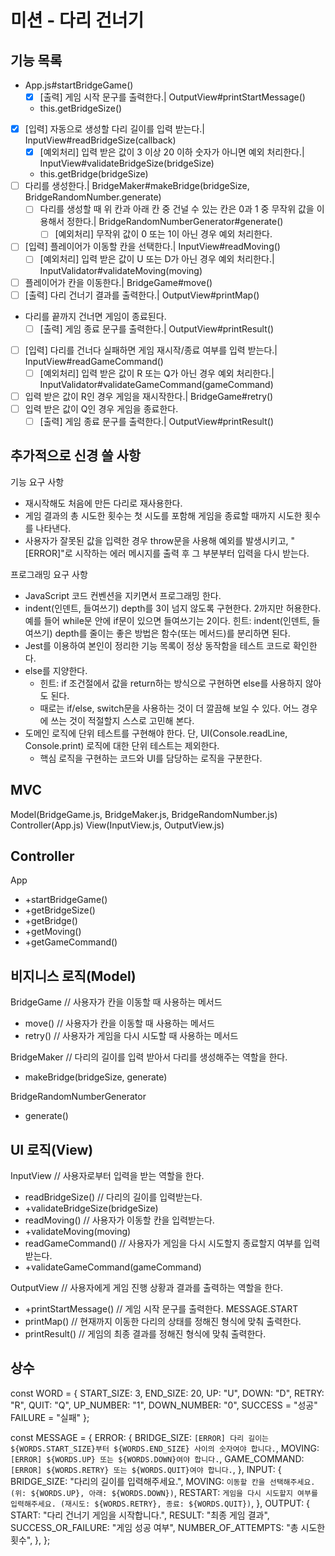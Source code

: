 # 미션 - 다리 건너기

## 기능 목록

- App.js#startBridgeGame()
  - [x] [출력] 게임 시작 문구를 출력한다.| OutputView#printStartMessage()
  - this.getBridgeSize()
- [x] [입력] 자동으로 생성할 다리 길이를 입력 받는다.| InputView#readBridgeSize(callback)
  - [x] [예외처리] 입력 받은 값이 3 이상 20 이하 숫자가 아니면 예외 처리한다.| InputView#validateBridgeSize(bridgeSize)
  - this.getBridge(bridgeSize)
- [ ] 다리를 생성한다.| BridgeMaker#makeBridge(bridgeSize, BridgeRandomNumber.generate)
  - [ ] 다리를 생성할 때 위 칸과 아래 칸 중 건널 수 있는 칸은 0과 1 중 무작위 값을 이용해서 정한다.| BridgeRandomNumberGenerator#generate()
    - [ ] [예외처리] 무작위 값이 0 또는 1이 아닌 경우 예외 처리한다.
- [ ] [입력] 플레이어가 이동할 칸을 선택한다.| InputView#readMoving()
  - [ ] [예외처리] 입력 받은 값이 U 또는 D가 아닌 경우 예외 처리한다.| InputValidator#validateMoving(moving)
- [ ] 플레이어가 칸을 이동한다.| BridgeGame#move()
- [ ] [출력] 다리 건너기 결과를 출력한다.| OutputView#printMap()
- 다리를 끝까지 건너면 게임이 종료된다.
  - [ ] [출력] 게임 종료 문구를 출력한다.| OutputView#printResult()
- [ ] [입력] 다리를 건너다 실패하면 게임 재시작/종료 여부를 입력 받는다.| InputView#readGameCommand()
  - [ ] [예외처리] 입력 받은 값이 R 또는 Q가 아닌 경우 예외 처리한다.| InputValidator#validateGameCommand(gameCommand)
- [ ] 입력 받은 값이 R인 경우 게임을 재시작한다.| BridgeGame#retry()
- [ ] 입력 받은 값이 Q인 경우 게임을 종료한다.
  - [ ] [출력] 게임 종료 문구를 출력한다.| OutputView#printResult()

## 추가적으로 신경 쓸 사항

기능 요구 사항

- 재시작해도 처음에 만든 다리로 재사용한다.
- 게임 결과의 총 시도한 횟수는 첫 시도를 포함해 게임을 종료할 때까지 시도한 횟수를 나타낸다.
- 사용자가 잘못된 값을 입력한 경우 throw문을 사용해 예외를 발생시키고, "[ERROR]"로 시작하는 에러 메시지를 출력 후 그 부분부터 입력을 다시 받는다.

프로그래밍 요구 사항

- JavaScript 코드 컨벤션을 지키면서 프로그래밍 한다.
- indent(인덴트, 들여쓰기) depth를 3이 넘지 않도록 구현한다. 2까지만 허용한다.
  예를 들어 while문 안에 if문이 있으면 들여쓰기는 2이다.
  힌트: indent(인덴트, 들여쓰기) depth를 줄이는 좋은 방법은 함수(또는 메서드)를 분리하면 된다.
- Jest를 이용하여 본인이 정리한 기능 목록이 정상 동작함을 테스트 코드로 확인한다.
- else를 지양한다.
  - 힌트: if 조건절에서 값을 return하는 방식으로 구현하면 else를 사용하지 않아도 된다.
  - 때로는 if/else, switch문을 사용하는 것이 더 깔끔해 보일 수 있다. 어느 경우에 쓰는 것이 적절할지 스스로 고민해 본다.
- 도메인 로직에 단위 테스트를 구현해야 한다. 단, UI(Console.readLine, Console.print) 로직에 대한 단위 테스트는 제외한다.
  - 핵심 로직을 구현하는 코드와 UI를 담당하는 로직을 구분한다.

## MVC

Model(BridgeGame.js, BridgeMaker.js, BridgeRandomNumber.js)
Controller(App.js)
View(InputView.js, OutputView.js)

## Controller

App

- +startBridgeGame()
- +getBridgeSize()
- +getBridge()
- +getMoving()
- +getGameCommand()

## 비지니스 로직(Model)

BridgeGame // 사용자가 칸을 이동할 때 사용하는 메서드

- move() // 사용자가 칸을 이동할 때 사용하는 메서드
- retry() // 사용자가 게임을 다시 시도할 때 사용하는 메서드

BridgeMaker // 다리의 길이를 입력 받아서 다리를 생성해주는 역할을 한다.

- makeBridge(bridgeSize, generate)

BridgeRandomNumberGenerator

- generate()

## UI 로직(View)

InputView // 사용자로부터 입력을 받는 역할을 한다.

- readBridgeSize() // 다리의 길이를 입력받는다.
- +validateBridgeSize(bridgeSize)
- readMoving() // 사용자가 이동할 칸을 입력받는다.
- +validateMoving(moving)
- readGameCommand() // 사용자가 게임을 다시 시도할지 종료할지 여부를 입력받는다.
- +validateGameCommand(gameCommand)

OutputView // 사용자에게 게임 진행 상황과 결과를 출력하는 역할을 한다.

- +printStartMessage() // 게임 시작 문구를 출력한다. MESSAGE.START
- printMap() // 현재까지 이동한 다리의 상태를 정해진 형식에 맞춰 출력한다.
- printResult() // 게임의 최종 결과를 정해진 형식에 맞춰 출력한다.

## 상수

const WORD = {
START_SIZE: 3,
END_SIZE: 20,
UP: "U",
DOWN: "D",
RETRY: "R",
QUIT: "Q",
UP_NUMBER: "1",
DOWN_NUMBER: "0",
SUCCESS = "성공"
FAILURE = "실패"
};

const MESSAGE = {
ERROR: {
BRIDGE_SIZE: `[ERROR] 다리 길이는 ${WORDS.START_SIZE}부터 ${WORDS.END_SIZE} 사이의 숫자여야 합니다.`,
MOVING: `[ERROR] ${WORDS.UP} 또는 ${WORDS.DOWN}여야 합니다.`,
GAME_COMMAND: `[ERROR] ${WORDS.RETRY} 또는 ${WORDS.QUIT}여야 합니다.`,
},
INPUT: {
BRIDGE_SIZE: "다리의 길이를 입력해주세요.",
MOVING: `이동할 칸을 선택해주세요. (위: ${WORDS.UP}, 아래: ${WORDS.DOWN})`,
RESTART: `게임을 다시 시도할지 여부를 입력해주세요. (재시도: ${WORDS.RETRY}, 종료: ${WORDS.QUIT})`,
},
OUTPUT: {
START: "다리 건너기 게임을 시작합니다.",
RESULT: "최종 게임 결과",
SUCCESS_OR_FAILURE: "게임 성공 여부",
NUMBER_OF_ATTEMPTS: "총 시도한 횟수",
},
};
